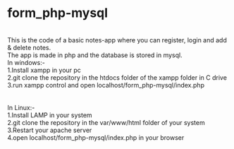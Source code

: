 # form_php-mysql
<br>
This is the code of a basic notes-app where you can register, login and add & delete notes.<br/>The app is made in php and the database is stored in mysql.
<br>
In windows:-<br>
1.Install xampp in your pc<br>
2.git clone the repository in the htdocs folder of the xampp folder in C drive<br>
3.run xampp control and open localhost/form_php-mysql/index.php<br>
<br><br>
In Linux:-<br>
1.Install LAMP in your system<br>
2.git clone the repository in the var/www/html folder of your system<br>
3.Restart your apache server<br>
4.open localhost/form_php-mysql/index.php in your browser<br>

